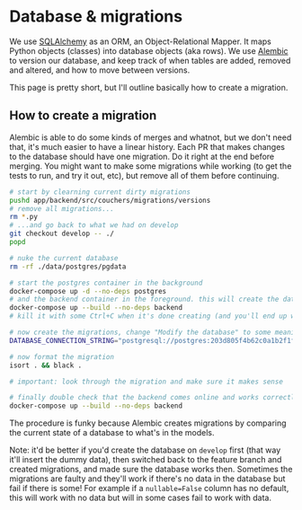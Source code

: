 # Database & migrations

We use [SQLAlchemy](https://www.sqlalchemy.org/) as an ORM, an Object-Relational Mapper. It maps Python objects (classes) into database objects (aka rows). We use [Alembic](https://alembic.sqlalchemy.org/en/latest/) to version our database, and keep track of when tables are added, removed and altered, and how to move between versions.

This page is pretty short, but I'll outline basically how to create a migration.

## How to create a migration

Alembic is able to do some kinds of merges and whatnot, but we don't need that, it's much easier to have a linear history. Each PR that makes changes to the database should have one migration. Do it right at the end before merging. You might want to make some migrations while working (to get the tests to run, and try it out, etc), but remove all of them before continuing.

```sh
# start by clearning current dirty migrations
pushd app/backend/src/couchers/migrations/versions
# remove all migrations...
rm *.py
# ...and go back to what we had on develop
git checkout develop -- ./
popd

# nuke the current database
rm -rf ./data/postgres/pgdata

# start the postgres container in the background
docker-compose up -d --no-deps postgres
# and the backend container in the foreground. this will create the database to the current state using migrations from `develop`
docker-compose up --build --no-deps backend
# kill it with some Ctrl+C when it's done creating (and you'll end up with backend errors because your tables are out of date)

# now create the migrations, change "Modify the database" to some meaningful message
DATABASE_CONNECTION_STRING="postgresql://postgres:203d805f4b62c0a1b2f1f6b82d4583dfe563ec1619b83ce22ee414e8376a25e7@localhost:6545/postgres" PYTHONPATH=src alembic revision --autogenerate -m "Modify the database"

# now format the migration
isort . && black .

# important: look through the migration and make sure it makes sense

# finally double check that the backend comes online and works correctly with the migration
docker-compose up --build --no-deps backend
```

The procedure is funky because Alembic creates migrations by comparing the current state of a database to what's in the models.

Note: it'd be better if you'd create the database on `develop` first (that way it'll insert the dummy data), then switched back to the feature branch and created migrations, and made sure the database works then. Sometimes the migrations are faulty and they'll work if there's no data in the database but fail if there is some! For example if a `nullable=False` column has no default, this will work with no data but will in some cases fail to work with data.
